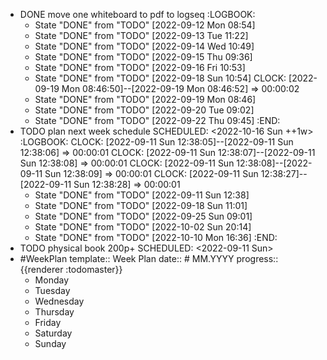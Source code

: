 - DONE move one whiteboard to pdf to logseq
  :LOGBOOK:
  * State "DONE" from "TODO" [2022-09-12 Mon 08:54]
  * State "DONE" from "TODO" [2022-09-13 Tue 11:22]
  * State "DONE" from "TODO" [2022-09-14 Wed 10:49]
  * State "DONE" from "TODO" [2022-09-15 Thu 09:36]
  * State "DONE" from "TODO" [2022-09-16 Fri 10:53]
  * State "DONE" from "TODO" [2022-09-18 Sun 10:54]
  CLOCK: [2022-09-19 Mon 08:46:50]--[2022-09-19 Mon 08:46:52] =>  00:00:02
  * State "DONE" from "TODO" [2022-09-19 Mon 08:46]
  * State "DONE" from "TODO" [2022-09-20 Tue 09:02]
  * State "DONE" from "TODO" [2022-09-22 Thu 09:45]
  :END:
- TODO plan next week schedule
  SCHEDULED: <2022-10-16 Sun ++1w>
  :LOGBOOK:
  CLOCK: [2022-09-11 Sun 12:38:05]--[2022-09-11 Sun 12:38:06] =>  00:00:01
  CLOCK: [2022-09-11 Sun 12:38:07]--[2022-09-11 Sun 12:38:08] =>  00:00:01
  CLOCK: [2022-09-11 Sun 12:38:08]--[2022-09-11 Sun 12:38:09] =>  00:00:01
  CLOCK: [2022-09-11 Sun 12:38:27]--[2022-09-11 Sun 12:38:28] =>  00:00:01
  * State "DONE" from "TODO" [2022-09-11 Sun 12:38]
  * State "DONE" from "TODO" [2022-09-18 Sun 11:01]
  * State "DONE" from "TODO" [2022-09-25 Sun 09:01]
  * State "DONE" from "TODO" [2022-10-02 Sun 20:14]
  * State "DONE" from "TODO" [2022-10-10 Mon 16:36]
  :END:
- TODO physical book 200p+
  SCHEDULED: <2022-09-11 Sun>
- #WeekPlan
  template:: Week Plan
  date:: # MM.YYYY
  progress:: {{renderer :todomaster}}
	- Monday
	- Tuesday
	- Wednesday
	- Thursday
	- Friday
	- Saturday
	- Sunday